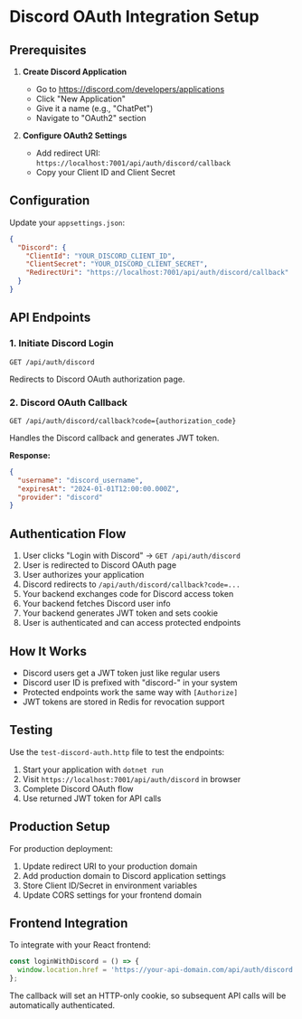 # Discord OAuth Integration Setup

## Prerequisites

1. **Create Discord Application**
   - Go to https://discord.com/developers/applications
   - Click "New Application"
   - Give it a name (e.g., "ChatPet")
   - Navigate to "OAuth2" section

2. **Configure OAuth2 Settings**
   - Add redirect URI: `https://localhost:7001/api/auth/discord/callback`
   - Copy your Client ID and Client Secret

## Configuration

Update your `appsettings.json`:

```json
{
  "Discord": {
    "ClientId": "YOUR_DISCORD_CLIENT_ID",
    "ClientSecret": "YOUR_DISCORD_CLIENT_SECRET",
    "RedirectUri": "https://localhost:7001/api/auth/discord/callback"
  }
}
```

## API Endpoints

### 1. Initiate Discord Login
```
GET /api/auth/discord
```
Redirects to Discord OAuth authorization page.

### 2. Discord OAuth Callback
```
GET /api/auth/discord/callback?code={authorization_code}
```
Handles the Discord callback and generates JWT token.

**Response:**
```json
{
  "username": "discord_username",
  "expiresAt": "2024-01-01T12:00:00.000Z",
  "provider": "discord"
}
```

## Authentication Flow

1. User clicks "Login with Discord" → `GET /api/auth/discord`
2. User is redirected to Discord OAuth page
3. User authorizes your application
4. Discord redirects to `/api/auth/discord/callback?code=...`
5. Your backend exchanges code for Discord access token
6. Your backend fetches Discord user info
7. Your backend generates JWT token and sets cookie
8. User is authenticated and can access protected endpoints

## How It Works

- Discord users get a JWT token just like regular users
- Discord user ID is prefixed with "discord-" in your system
- Protected endpoints work the same way with `[Authorize]`
- JWT tokens are stored in Redis for revocation support

## Testing

Use the `test-discord-auth.http` file to test the endpoints:

1. Start your application with `dotnet run`
2. Visit `https://localhost:7001/api/auth/discord` in browser
3. Complete Discord OAuth flow
4. Use returned JWT token for API calls

## Production Setup

For production deployment:

1. Update redirect URI to your production domain
2. Add production domain to Discord application settings
3. Store Client ID/Secret in environment variables
4. Update CORS settings for your frontend domain

## Frontend Integration

To integrate with your React frontend:

```javascript
const loginWithDiscord = () => {
  window.location.href = 'https://your-api-domain.com/api/auth/discord';
};
```

The callback will set an HTTP-only cookie, so subsequent API calls will be automatically authenticated.